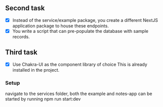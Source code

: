 ## Second task
- [x] Instead of the service/example package, you create a different NextJS application package to house these endpoints.
- [x] You write a script that can pre-populate the database with sample records.

## Third task
- [x] Use Chakra-UI as the component library of choice This is already installed in the project.

### Setup
navigate to the services folder, both the example and notes-app can be started by running npm run start:dev

